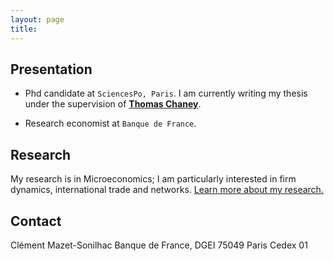 ```yaml
---
layout: page
title: 
---
```


## Presentation

* Phd candidate at `SciencesPo, Paris`. I am currently writing my thesis under the supervision of [**Thomas Chaney**](https://sites.google.com/site/thomaschaney/"). 

* Research economist at `Banque de France`.
	
## Research

My research is in Microeconomics; I am particularly interested in firm dynamics, international trade and networks. [Learn more about my research.](/research)

## Contact

Clément Mazet-Sonilhac
Banque de France, DGEI
75049 Paris Cedex 01


